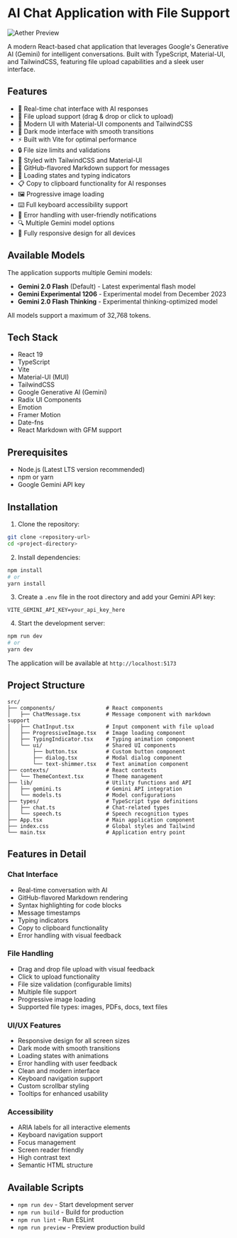 # AI Chat Application with File Support

![Aether Preview](https://iili.io/2rMvPus.png)

A modern React-based chat application that leverages Google's Generative AI (Gemini) for intelligent conversations. Built with TypeScript, Material-UI, and TailwindCSS, featuring file upload capabilities and a sleek user interface.

## Features

- 💬 Real-time chat interface with AI responses
- 📁 File upload support (drag & drop or click to upload)
- 🎨 Modern UI with Material-UI components and TailwindCSS
- 🌙 Dark mode interface with smooth transitions
- ⚡ Built with Vite for optimal performance
- 🔒 File size limits and validations
- 💅 Styled with TailwindCSS and Material-UI
- 📝 GitHub-flavored Markdown support for messages
- 🔄 Loading states and typing indicators
- 📋 Copy to clipboard functionality for AI responses
- 🖼️ Progressive image loading
- ⌨️ Full keyboard accessibility support
- 🎯 Error handling with user-friendly notifications
- 🔍 Multiple Gemini model options
- 📱 Fully responsive design for all devices

## Available Models

The application supports multiple Gemini models:

- **Gemini 2.0 Flash** (Default) - Latest experimental flash model
- **Gemini Experimental 1206** - Experimental model from December 2023
- **Gemini 2.0 Flash Thinking** - Experimental thinking-optimized model

All models support a maximum of 32,768 tokens.

## Tech Stack

- React 19
- TypeScript
- Vite
- Material-UI (MUI)
- TailwindCSS
- Google Generative AI (Gemini)
- Radix UI Components
- Emotion
- Framer Motion
- Date-fns
- React Markdown with GFM support

## Prerequisites

- Node.js (Latest LTS version recommended)
- npm or yarn
- Google Gemini API key

## Installation

1. Clone the repository:
```bash
git clone <repository-url>
cd <project-directory>
```

2. Install dependencies:
```bash
npm install
# or
yarn install
```

3. Create a `.env` file in the root directory and add your Gemini API key:
```env
VITE_GEMINI_API_KEY=your_api_key_here
```

4. Start the development server:
```bash
npm run dev
# or
yarn dev
```

The application will be available at `http://localhost:5173`

## Project Structure

```
src/
├── components/                # React components
│   ├── ChatMessage.tsx        # Message component with markdown support
│   ├── ChatInput.tsx          # Input component with file upload
│   ├── ProgressiveImage.tsx   # Image loading component
│   ├── TypingIndicator.tsx    # Typing animation component
│   └── ui/                    # Shared UI components
│       ├── button.tsx         # Custom button component
│       ├── dialog.tsx         # Modal dialog component
│       └── text-shimmer.tsx   # Text animation component
├── contexts/                  # React contexts
│   └── ThemeContext.tsx       # Theme management
├── lib/                       # Utility functions and API
│   ├── gemini.ts              # Gemini API integration
│   └── models.ts              # Model configurations
├── types/                     # TypeScript type definitions
│   ├── chat.ts                # Chat-related types
│   └── speech.ts              # Speech recognition types
├── App.tsx                    # Main application component
├── index.css                  # Global styles and Tailwind
└── main.tsx                   # Application entry point
```

## Features in Detail

### Chat Interface
- Real-time conversation with AI
- GitHub-flavored Markdown rendering
- Syntax highlighting for code blocks
- Message timestamps
- Typing indicators
- Copy to clipboard functionality
- Error handling with visual feedback

### File Handling
- Drag and drop file upload with visual feedback
- Click to upload functionality
- File size validation (configurable limits)
- Multiple file support
- Progressive image loading
- Supported file types: images, PDFs, docs, text files

### UI/UX Features
- Responsive design for all screen sizes
- Dark mode with smooth transitions
- Loading states with animations
- Error handling with user feedback
- Clean and modern interface
- Keyboard navigation support
- Custom scrollbar styling
- Tooltips for enhanced usability

### Accessibility
- ARIA labels for all interactive elements
- Keyboard navigation support
- Focus management
- Screen reader friendly
- High contrast text
- Semantic HTML structure

## Available Scripts

- `npm run dev` - Start development server
- `npm run build` - Build for production
- `npm run lint` - Run ESLint
- `npm run preview` - Preview production build